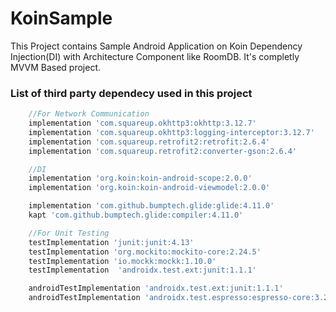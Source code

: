 # KoinSample
This Project contains Sample Android Application on Koin Dependency Injection(DI) with Architecture Component like RoomDB.
It's completly MVVM Based project.

### List of third party dependecy used in this project
```.groovy
    //For Network Communication
    implementation 'com.squareup.okhttp3:okhttp:3.12.7'
    implementation 'com.squareup.okhttp3:logging-interceptor:3.12.7'
    implementation 'com.squareup.retrofit2:retrofit:2.6.4'
    implementation 'com.squareup.retrofit2:converter-gson:2.6.4'

    //DI
    implementation 'org.koin:koin-android-scope:2.0.0'
    implementation 'org.koin:koin-android-viewmodel:2.0.0'

    implementation 'com.github.bumptech.glide:glide:4.11.0'
    kapt 'com.github.bumptech.glide:compiler:4.11.0'

    //For Unit Testing
    testImplementation 'junit:junit:4.13'
    testImplementation 'org.mockito:mockito-core:2.24.5'
    testImplementation 'io.mockk:mockk:1.10.0'
    testImplementation  'androidx.test.ext:junit:1.1.1'

    androidTestImplementation 'androidx.test.ext:junit:1.1.1'
    androidTestImplementation 'androidx.test.espresso:espresso-core:3.2.0'

```
